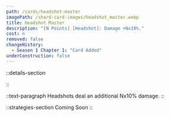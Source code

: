 ```yaml
---
path: /cards/headshot-master
imagePath: /shard-card-images/headshot_master.webp
title: Headshot Master
description: "[N Points] [Headshot]: Damage +Nx10%."
cost: n
removed: false
changeHistory:
  - Season 1 Chapter 1: "Card Added"
underConstruction: false
---
```


::details-section

::

::text-paragraph
Headshots deal an additional Nx10% damage.
::

::strategies-section
Coming Soon
::
